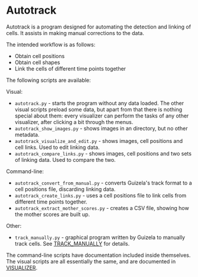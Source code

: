 Autotrack
=========

Autotrack is a program designed for automating the detection and linking of cells. It assists in making manual
corrections to the data.

The intended workflow is as follows:

* Obtain cell positions
* Obtain cell shapes
* Link the cells of different time points together

The following scripts are available:

Visual:
* `autotrack.py` - starts the program without any data loaded. The other visual scripts preload some data, but apart
  from that there is nothing special about them: every visualizer can perform the tasks of any other visualizer, after
  clicking a bit through the menus.
* `autotrack_show_images.py` - shows images in an directory, but no other metadata.
* `autotrack_visualize_and_edit.py` - shows images, cell positions and cell links. Used to edit linking data.
* `autotrack_compare_links.py` - shows images, cell positions and two sets of linking data. Used to compare the two.

Command-line:
* `autotrack_convert_from_manual.py` - converts Guizela's track format to a cell positions file, discarding linking
  data.
* `autotrack_create_links.py` - uses a cell positions file to link cells from different time points together.
* `autotrack_extract_mother_scores.py` - creates a CSV file, showing how the mother scores are built up.

Other:
* `track_manually.py` - graphical program written by Guizela to manually track cells. See [TRACK_MANUALLY] for details.

The command-line scripts have documentation included inside themselves. The visual scripts are all essentially the same,
and are documented in [VISUALIZER].

[TRACK_MANUALLY]: TRACK_MANUALLY.md
[VISUALIZER]: VISUALIZER.md